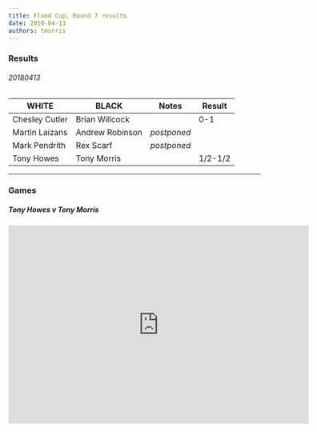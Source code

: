 ```yaml
---
title: Flood Cup, Round 7 results
date: 2018-04-13
authors: tmorris
---
```


### Results

###### 20180413

| WHITE          | BLACK           | Notes       | Result  |
| -------------- | --------------- | ----------- | ------- |
| Chesley Cutler | Brian Willcock  |             | 0-1     |
| Martin Laizans | Andrew Robinson | *postponed* |         |
| Mark Pendrith  | Rex Scarf       | *postponed* |         |
| Tony Howes     | Tony Morris     |             | 1/2-1/2 |

----

### Games

##### Tony Howes v Tony Morris

<iframe src="https://lichess.org/embed/0Rk8uqRn?theme=auto&amp;bg=auto"
width=600 height=397 frameborder=0></iframe>
